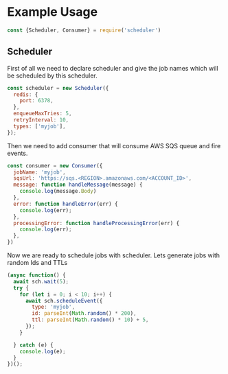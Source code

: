 # Example Usage
```js
const {Scheduler, Consumer} = require('scheduler')
```
## Scheduler

First of all we need to declare scheduler and give the job names which will be scheduled by this scheduler.
```js
const scheduler = new Scheduler({
  redis: {
    port: 6378,
  },
  enqueueMaxTries: 5,
  retryInterval: 10,
  types: ['myjob'],
});
```

Then we need to add consumer that will consume AWS SQS queue and fire events.

```js
const consumer = new Consumer({
  jobName: 'myjob',
  sqsUrl: 'https://sqs.<REGION>.amazonaws.com/<ACCOUNT_ID>',
  message: function handleMessage(message) {
    console.log(message.Body)
  },
  error: function handleError(err) {
    console.log(err);
  },
  processingError: function handleProcessingError(err) {
    console.log(err);
  },
})
```

Now we are ready to schedule jobs with scheduler.
Lets generate jobs with random Ids and TTLs
```js
(async function() {
  await sch.wait(5);
  try {
    for (let i = 0; i < 10; i++) {
      await sch.scheduleEvent({
        type: 'myjob',
        id: parseInt(Math.random() * 200),
        ttl: parseInt(Math.random() * 10) + 5,
      });
    }

  } catch (e) {
    console.log(e);
  }
})();
```
